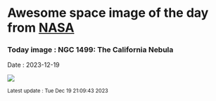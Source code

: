 
# Awesome space image of the day from [NASA](https://api.nasa.gov/)

### Today image : NGC 1499: The California Nebula
Date : 2023-12-19

![](https://apod.nasa.gov/apod/image/2312/CalNeb_Powell_960.jpg)

<small>Latest update : Tue Dec 19 21:09:43 2023</small>
        